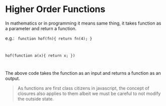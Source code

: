 # Higher Order Functions 

In mathematics or in programming it means same thing, it takes function as a parameter and return a function.

e.g.: <code>
function hof(fn){
    return fn(4);
}

hof(function a(x){
    return x;
})

</code>

The above code takes the function as an input and returns a function as an output.

> As functions are first class citizens in javascript, the concept of closures also applies to them albeit we must be careful to not modify the outside state.